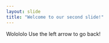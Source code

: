 ```yaml
---
layout: slide
title: "Welcome to our second slide!"
---
```

Wolololo
Use the left arrow to go back!
